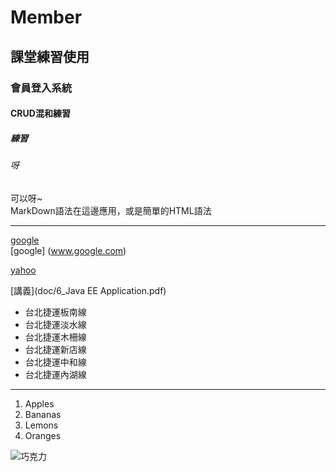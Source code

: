 # Member
## 課堂練習使用
### 會員登入系統
#### CRUD混和練習
##### 練習
###### 呀
可以呀~<br>
MarkDown語法在這邊應用，或是簡單的HTML語法<br>
<hr>

[google](Http://www.google.com) <br>
[google] (www.google.com)

[yahoo](Http://tw.yahoo.com)

[講義](doc/6_Java EE Application.pdf)


<ul type="disk">
<li>台北捷運板南線</li>
<li>台北捷運淡水線</li>
<li>台北捷運木柵線</li>
<li>台北捷運新店線</li>
<li>台北捷運中和線</li>
<li>台北捷運內湖線</li>
</ul>

<hr>
<ol type="1">
<li>Apples</li>
<li>Bananas</li>
<li>Lemons</li>
<li>Oranges</li>
</ol>

![巧克力]()
